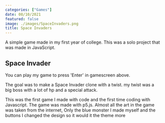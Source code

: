 ```yaml
---
categories: ["Games"]
date: 08/10/2021
featured: false
image: ./images/SpaceInvaders.png
title: Space Invaders
---
```


A simple game made in my first year of college. This was a solo project that was made in JavaScript.

## Space Invader

You can play my game to press 'Enter' in gamescreen above.

The goal was to make a Space Invader clone with a twist. my twist was a big boss with a lot of hp and a special attack.

This was the first game I made with code and the first time coding with Javascript. The game was made with p5.js. Almost all the art in the game was taken from the internet, Only the blue monster I made myself and the buttons I changed the design so it would it the theme more